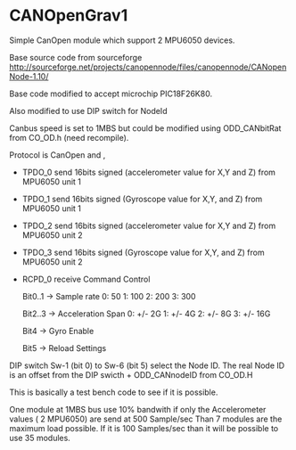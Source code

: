 CANOpenGrav1
============

  Simple CanOpen module which support 2 MPU6050 devices.
  
  Base source code from sourceforge
    http://sourceforge.net/projects/canopennode/files/canopennode/CANopenNode-1.10/
    
  Base code modified to accept microchip PIC18F26K80.
  
  Also modified to use DIP switch for NodeId
  
  
  Canbus speed is set to 1MBS but could be modified using  ODD_CANbitRat  from CO_OD.h (need recompile).

  Protocol is CanOpen and ,
  
  - TPDO_0 send 16bits signed (accelerometer value for X,Y and Z) from MPU6050 unit 1
  - TPDO_1 send 16bits signed (Gyroscope value for X,Y, and Z) from MPU6050 unit 1
  - TPDO_2 send 16bits signed (accelerometer value for X,Y and Z) from MPU6050 unit 2
  - TPDO_3 send 16bits signed (Gyroscope value for X,Y, and Z) from MPU6050 unit 2
  
  - RCPD_0 receive Command Control

    Bit0..1 ->  Sample rate
               0: 50
               1: 100
               2: 200
               3: 300
               
    Bit2..3 ->  Acceleration Span
               0: +/- 2G
               1: +/- 4G
               2: +/- 8G
               3: +/- 16G
          
    Bit4    ->  Gyro Enable
   
    Bit5    ->  Reload Settings
   
DIP switch Sw-1 (bit 0) to Sw-6 (bit 5)  select the Node ID.
      The real Node ID is an offset from the DIP swicth  + ODD_CANnodeID from CO_OD.H
     
     
           
This is basically a test bench code to see if it is possible.
  
One module at 1MBS bus use 10% bandwith if only the Accelerometer values ( 2 MPU6050) are send at 500 Sample/sec Than 7 modules are
the maximum load possible. If it is 100 Samples/sec than it will be possible to use 35 modules. 
  
  
  
  
